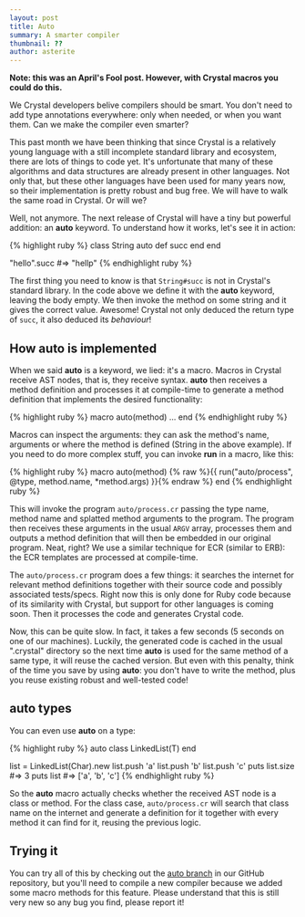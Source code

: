 ```yaml
---
layout: post
title: Auto
summary: A smarter compiler
thumbnail: ??
author: asterite
---
```


**Note: this was an April's Fool post. However, with Crystal macros you could do this.**

We Crystal developers belive compilers should be smart. You don't need to add type annotations everywhere:
only when needed, or when you want them. Can we make the compiler even smarter?

This past month we have been thinking that since Crystal is a relatively young language with a still
incomplete standard library and ecosystem, there are lots of things to code yet. It's unfortunate
that many of these algorithms and data structures are already present in other languages. Not only that,
but these other languages have been used for many years now, so their implementation is pretty robust and
bug free. We will have to walk the same road in Crystal. Or will we?

Well, not anymore. The next release of Crystal will have a tiny but powerful addition: an **auto** keyword.
To understand how it works, let's see it in action:

{% highlight ruby %}
class String
  auto def succ
  end
end

"hello".succ #=> "hellp"
{% endhighlight ruby %}

The first thing you need to know is that `String#succ` is not in Crystal's standard library. In the code
above we define it with the **auto** keyword, leaving the body empty. We then invoke the method on some
string and it gives the correct value. Awesome! Crystal not only deduced the return type of `succ`,
it also deduced its *behaviour*!

## How **auto** is implemented

When we said **auto** is a keyword, we lied: it's a macro. Macros in Crystal receive AST nodes, that is,
they receive syntax. **auto** then receives a method definition and processes it at compile-time to generate
a method definition that implements the desired functionality:

{% highlight ruby %}
macro auto(method)
  ...
end
{% endhighlight ruby %}

Macros can inspect the arguments: they can ask the method's name, arguments or where the method is defined
(String in the above example). If you need to do more complex stuff, you can invoke **run** in a macro,
like this:

{% highlight ruby %}
macro auto(method)
  {% raw %}{{ run("auto/process", @type, method.name, *method.args) }}{% endraw %}
end
{% endhighlight ruby %}

This will invoke the program `auto/process.cr` passing the type name, method name and splatted method arguments
to the program. The program then receives these arguments in the usual `ARGV` array, processes them and
outputs a method definition that will then be embedded in our original program. Neat, right? We use a similar
technique for ECR (similar to ERB): the ECR templates are processed at compile-time.

The `auto/process.cr` program does a few things: it searches the internet for relevant method definitions together
with their source code and possibly associated tests/specs. Right now this is only done for Ruby code because
of its similarity with Crystal, but support for other languages is coming soon.
Then it processes the code and generates Crystal code.

Now, this can be quite slow. In fact, it takes a few seconds (5 seconds on one of our machines). Luckily, the
generated code is cached in the usual ".crystal" directory so the next time **auto** is used for the same
method of a same type, it will reuse the cached version. But even with this penalty, think of the time
you save by using **auto**: you don't have to write the method, plus you reuse existing robust and well-tested
code!

## **auto** types

You can even use **auto** on a type:

{% highlight ruby %}
auto class LinkedList(T)
end

list = LinkedList(Char).new
list.push 'a'
list.push 'b'
list.push 'c'
puts list.size #=> 3
puts list        #=> ['a', 'b', 'c']
{% endhighlight ruby %}

So the **auto** macro actually checks whether the received AST node is a class or method. For the class
case, `auto/process.cr` will search that class name on the internet and generate a definition for it
together with every method it can find for it, reusing the previous logic.

## Trying it

You can try all of this by checking out the [auto branch](https://github.com/manastech/crystal/commit/46fd17de4964e648192c1f9c8a039088f6520cb0) in our GitHub repository, but you'll need
to compile a new compiler because we added some macro methods for this feature. Please understand
that this is still very new so any bug you find, please report it!
